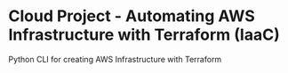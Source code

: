 # Cloud Project - Automating AWS Infrastructure with Terraform (IaaC)

Python CLI for creating AWS Infrastructure with Terraform
